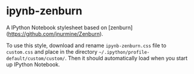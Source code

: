 # ipynb-zenburn
A IPython Notebook stylesheet based on [zenburn] (https://github.com/jnurmine/Zenburn).

To use this style, download and rename `ipynb-zenburn.css` file to `custom.css` and place in the directory `~/.ipython/profile-default/custom/custom/`. Then it should automatically load when you start up IPython Notebook.
